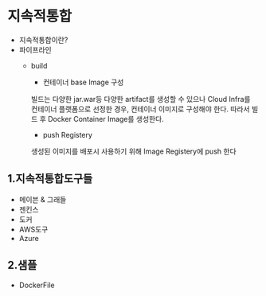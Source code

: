 # 지속적통합
- 지속적통합이란?
- 파이프라인
  - build
    - 컨테이너 base Image 구성
    
    빌드는 다양한 jar.war등 다양한 artifact를 생성할 수 있으나 Cloud Infra를 컨테이너 플랫폼으로 선정한 경우, 컨테이너 이미지로 구성해야 한다.
    따라서 빌드 후 Docker Container Image를 생성한다.
    
    - push Registery 
    
    생성된 이미지를 배포시 사용하기 위해 Image Registery에 push 한다

## 1.지속적통합도구들
- 메이븐 & 그래들
- 젠킨스
- 도커
- AWS도구
- Azure

## 2.샘플
- DockerFile




